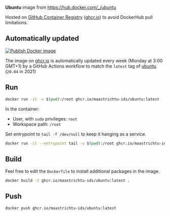 **Ubuntu** image from https://hub.docker.com/_/ubuntu

Hosted on [GitHub Container Registry](https://github.com/orgs/MaastrichtU-IDS/packages/container/package/ubuntu) ([ghcr.io](https://ghcr.io)) to avoid DockerHub pull limitations.

## Automatically updated

[![Publish Docker image](https://github.com/MaastrichtU-IDS/ubuntu/workflows/Publish%20Docker%20image/badge.svg)](https://github.com/MaastrichtU-IDS/ubuntu/actions)

The image on [ghcr.io](https://ghcr.io) is automatically updated every week (Monday at 3:00 GMT+1) by a GitHub Actions workflow to match the `latest` tag of [ubuntu](https://hub.docker.com/_/ubuntu) (`20.04` in 2021)

## Run

```bash
docker run -it -v $(pwd):/root ghcr.io/maastrichtu-ids/ubuntu:latest
```

In the container:

* User, with `sudo` privileges: `root`
* Workspace path: `/root`

Set entrypoint to `tail -f /dev/null` to keep it hanging as a service.

```bash
docker run -it --entrypoint tail -v $(pwd):/root ghcr.io/maastrichtu-ids/ubuntu:latest -f /dev/null
```

## Build

Feel free to edit the `Dockerfile` to install additional packages in the image.

```bash
docker build -t ghcr.io/maastrichtu-ids/ubuntu:latest .
```

## Push

```bash
docker push ghcr.io/maastrichtu-ids/ubuntu:latest
```

